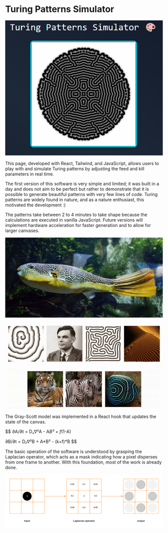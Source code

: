 # Turing Patterns Simulator

![README/image.png](README/image.png)

This page, developed with React, Tailwind, and JavaScript, allows users to play with and simulate Turing patterns by adjusting the feed and kill parameters in real time.

The first version of this software is very simple and limited; it was built in a day and does not aim to be perfect but rather to demonstrate that it is possible to generate beautiful patterns with very few lines of code. Turing patterns are widely found in nature, and as a nature enthusiast, this motivated the development :)

The patterns take between 2 to 4 minutes to take shape because the calculations are executed in vanilla JavaScript. Future versions will implement hardware acceleration for faster generation and to allow for larger canvases.

![README/image%201.png](README/image%201.png)

![README/5a781ee7-d3ae-47bd-8307-28827f5a2046.png](README/5a781ee7-d3ae-47bd-8307-28827f5a2046.png)

The Gray-Scott model was implemented in a React hook that updates the state of the canvas.

$$
∂A/∂t = Dₐ∇²A - A*B² + f*(1-A)

∂B/∂t = Dᵦ∇²B + A*B² - (k+f)*B
$$

The basic operation of the software is understood by grasping the Laplacian operator, which acts as a mask indicating how a pixel disperses from one frame to another. With this foundation, most of the work is already done.

![README/laplacian_operator.png](README/laplacian_operator.png)
